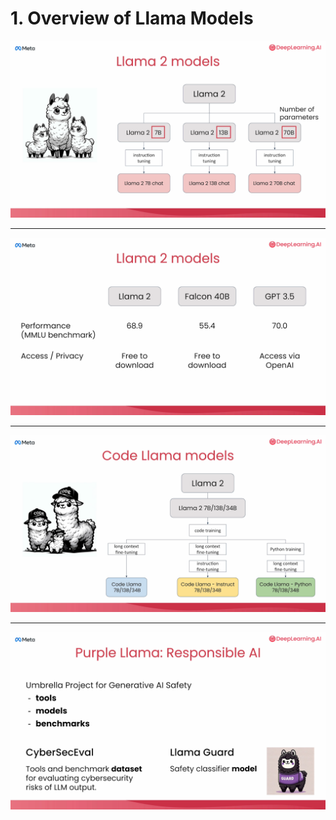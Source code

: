 # 1. Overview of Llama Models

![](videoframe_73867.png)

---

![](videoframe_142441.png)

---

![](videoframe_169612.png)

---

![](videoframe_265624.png)

